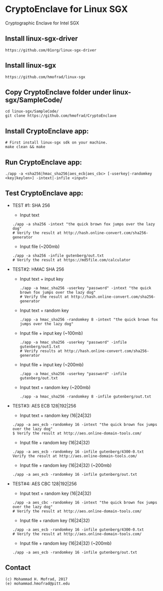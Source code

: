 # CryptoEnclave for Linux SGX
Cryptographic Enclave for Intel SGX

## Install linux-sgx-driver
    https://github.com/01org/linux-sgx-driver

## Install linux-sgx 
    https://github.com/hmofrad/linux-sgx

## Copy CryptoEnclave folder under linux-sgx/SampleCode/
~~~
cd linux-sgx/SampleCode/
git clone https://github.com/hmofrad/CryptoEnclave
~~~

## Install CryptoEnclave app:
~~~~
# First install linux-sgx sdk on your machine.
make clean && make
~~~~

## Run CryptoEnclave app:
~~~~
./app -a <sha256|hmac_sha256|aes_ecb|aes_cbc> [-userkey|-randomkey <key|keylen>] -intext|-infile <input>
~~~~

## Test CryptoEnclave app:	
* TEST #1: SHA 256

	* Input text
	~~~~
	./app -a sha256 -intext "the quick brown fox jumps over the lazy dog"
	# Verify the result at http://hash.online-convert.com/sha256-generator
	~~~~
	
	* Input file (~200mb)
	~~~~
	./app -a sha256 -infile gutenberg/out.txt
	# Verify the result at https://md5file.com/calculator
	~~~~

* TEST#2: HMAC SHA 256

	* Input text + input key
		~~~~
		./app -a hmac_sha256 -userkey "password" -intext "the quick brown fox jumps over the lazy dog"
		# Verify the result at http://hash.online-convert.com/sha256-generator
		~~~~
		
	* Input text + random key	
		~~~~
		./app -a hmac_sha256 -randomkey 8 -intext "the quick brown fox jumps over the lazy dog"
		~~~~

	* Input file + input key (~100mb)
		~~~~
		./app -a hmac_sha256 -userkey "password" -infile gutenberg/out1.txt
		# Verify results at http://hash.online-convert.com/sha256-generator
		~~~~

	* Input file + input key (~200mb)
		~~~~
		./app -a hmac_sha256 -userkey "password" -infile gutenberg/out.txt
		~~~~
		
	* Input text + random key (~200mb)
		~~~~
		./app -a hmac_sha256 -randomkey 8 -infile gutenberg/out.txt
		~~~~

* TEST#3: AES ECB 128|192|256
	
	* Input text + random key (16|24|32)
	~~~~
	./app -a aes_ecb -randomkey 16 -intext "the quick brown fox jumps over the lazy dog"
	$ Verify the result at http://aes.online-domain-tools.com/
	~~~~
	
	* Input file + random key (16|24|32)
	~~~~
	./app -a aes_ecb -randomkey 16 -infile gutenberg/4300-0.txt
	Verify the result at http://aes.online-domain-tools.com/
	~~~~
	
	* Input file + random key (16|24|32) (~200mb)
	~~~~
	./app -a aes_ecb -randomkey 16 -infile gutenberg/out.txt
	~~~~


* TEST#4: AES CBC 128|192|256

	* Input text + random key (16|24|32)
	~~~~
	./app -a aes_cbc -randomkey 16 -intext "the quick brown fox jumps over the lazy dog"
	# Verify the result at http://aes.online-domain-tools.com/
	~~~~
	
	* Input file + random key (16|24|32)
	~~~~
	./app -a aes_ecb -randomkey 16 -infile gutenberg/4300-0.txt
	# Verify the result at http://aes.online-domain-tools.com/
	~~~~

	* Input file + random key (16|24|32) (~200mb)
	~~~~
	./app -a aes_ecb -randomkey 16 -infile gutenberg/out.txt
	~~~~

## Contact

	(c) Mohammad H. Mofrad, 2017
	(e) mohammad.hmofrad@pitt.edu
